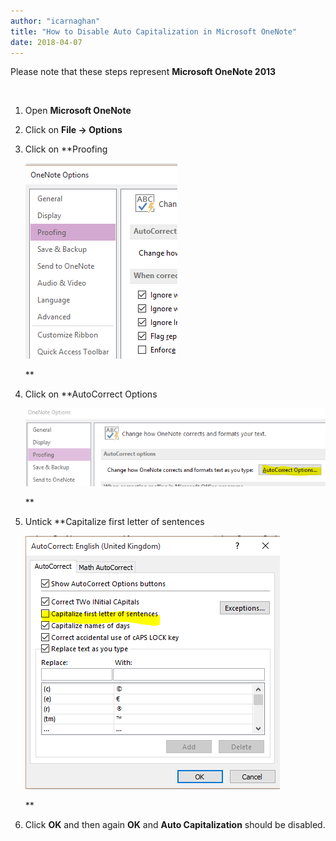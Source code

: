 ```yaml
---
author: "icarnaghan"
title: "How to Disable Auto Capitalization in Microsoft OneNote"
date: 2018-04-07
---
```


Please note that these steps represent **Microsoft OneNote 2013**

 

1. Open **Microsoft OneNote**
2. Click on **File -> Options**
3. Click on **Proofing
    
    ![](images/kBs12A2fyA2S78P40YYdlO5Gk6AAAAAElFTkSuQmCC)
    
    **
4. Click on **AutoCorrect Options
    
    ![](images/4EYqchmPz8AAAAASUVORK5CYII=)
    
    **
5. Untick **Capitalize first letter of sentences
    
    ![](images/10rlPV8i7tAAAAAElFTkSuQmCC)
    
    **
6. Click **OK** and then again **OK** and **Auto Capitalization** should be disabled.
